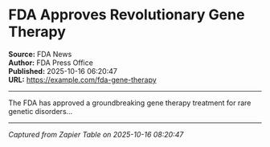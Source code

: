 # FDA Approves Revolutionary Gene Therapy

**Source:** FDA News  
**Author:** FDA Press Office  
**Published:** 2025-10-16 06:20:47  
**URL:** https://example.com/fda-gene-therapy  

---

The FDA has approved a groundbreaking gene therapy treatment for rare genetic disorders...

---
*Captured from Zapier Table on 2025-10-16 08:20:47*
